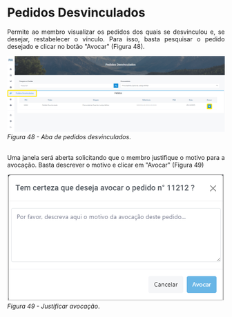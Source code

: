 # Pedidos Desvinculados

<p style="text-align: justify;">Permite ao membro visualizar os pedidos dos quais se desvinculou e, se desejar, restabelecer o vínculo. Para isso, basta pesquisar o pedido desejado e clicar no botão "Avocar" (Figura 48).</p>

![Login](img/DesvincularAba.png)
*Figura 48 - Aba de pedidos desvinculados*. <br><br>

<p style="text-align: justify;"> Uma janela será aberta solicitando que o membro justifique o motivo para a avocação. Basta descrever o motivo e clicar em "Avocar" (Figura 49)</p>

![Login](img/BotãoDeAvocação.png)<br>
*Figura 49 - Justificar avocação*. <br><br>